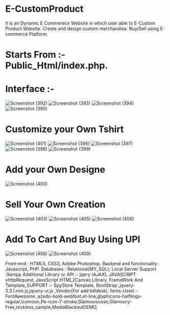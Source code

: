# E-CustomProduct
It is an Dynamic E Commerece Website in which user able to E-Custom Product Website. Create and design custom merchandise. Buy/Sell using E-commerce Platform. 
# Starts From :- Public_Html/index.php.

# Interface :- 

![Screenshot (392)](https://user-images.githubusercontent.com/91584375/136189618-4224b646-9d6c-47ec-8f3d-cf4e09193acf.png)
![Screenshot (393)](https://user-images.githubusercontent.com/91584375/136189678-4160a88c-92a6-4d78-87d3-84157f0fdf05.png)
![Screenshot (394)](https://user-images.githubusercontent.com/91584375/136189679-f65f9e6f-1d9c-4d31-b352-d3cb0076581f.png)
![Screenshot (395)](https://user-images.githubusercontent.com/91584375/136190249-c0f62bbe-98f7-4c2d-840a-d6950deb3fe5.png)



# Customize your Own Tshirt 

![Screenshot (401)](https://user-images.githubusercontent.com/91584375/136190111-b611408c-3d85-4938-b086-92a85150a6f6.png)
![Screenshot (396)](https://user-images.githubusercontent.com/91584375/136190178-c92d23f9-5bbf-41a8-8d86-91c167ad8b28.png)
![Screenshot (397)](https://user-images.githubusercontent.com/91584375/136190193-fec67a87-f6f6-44c3-9fb4-5b6cd78d63d2.png)
![Screenshot (398)](https://user-images.githubusercontent.com/91584375/136190214-1fec37bf-49c8-41bc-9282-55a6d9a3cccf.png)
![Screenshot (399)](https://user-images.githubusercontent.com/91584375/136190397-2c2f26dc-942f-436a-ab9b-dc1b96e7cf1b.png)


# Add your Own Designe 

![Screenshot (400)](https://user-images.githubusercontent.com/91584375/136186675-a79eaaca-b9cb-46c2-8372-8e2f99812e2c.png)


# Sell Your Own Creation 

![Screenshot (403)](https://user-images.githubusercontent.com/91584375/136191330-053182cc-2dc6-4db9-9c35-52db48c47c67.png)
![Screenshot (405)](https://user-images.githubusercontent.com/91584375/136191342-a1acb76b-17b0-4776-879f-5247fbc295d8.png)
![Screenshot (406)](https://user-images.githubusercontent.com/91584375/136191358-0b8feea9-9188-4a63-bfa1-882aa2295508.png)


# Add To Cart And Buy Using UPI

![Screenshot (408)](https://user-images.githubusercontent.com/91584375/136188799-a52cbac9-5f9c-47a0-a615-0da97e488f80.png)
![Screenshot (409)](https://user-images.githubusercontent.com/91584375/136188815-8ebf1209-a0f4-43d2-90a9-f9f12f168dfc.png)

Front-end : HTML5, CSS3, Adobe Photoshop.
Backend and functionality : Javascript, PHP.
Databases : Relational(MY_SQL);
Local Server Support :Xampp
Additional Library or API :- jqery (AJAX), JAVASCRIPT xhttpRequest, JavaScript HTML2Canvas Library.
FrameWork And Template_SUPPORT :- SpyStore Template, BootStrap ,jquery-3.3.1.min.js,jquery-ui.js ,Vendor(For add billdesk).
fonts-Used :- FontAwesome ,azedo-bold-webfont,et-line,glyphicons-halflings-regular,icomoon,Pe-icon-7-stroke,Glamourousse,Glamoury-Free,reckless_sample,MediaBlackoutDEMO.
